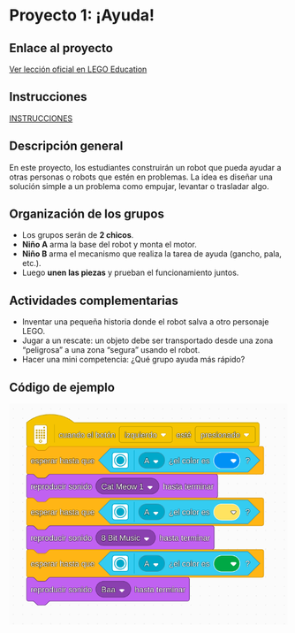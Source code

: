 
# Proyecto 1: ¡Ayuda!
## Enlace al proyecto
[Ver lección oficial en LEGO Education](https://education.lego.com/es-es/lessons/prime-invention-squad/help/)

## Instrucciones
[INSTRUCCIONES](https://assets.education.lego.com/v3/assets/blt293eea581807678a/blt7c8102105587e585/5ec96d37afa52a7b51941198/help-bi-pdf-book1of1.pdf?locale=es-es)

## Descripción general
En este proyecto, los estudiantes construirán un robot que pueda ayudar a otras personas o robots que estén en problemas. La idea es diseñar una solución simple a un problema como empujar, levantar o trasladar algo.

## Organización de los grupos
- Los grupos serán de **2 chicos**.
- **Niño A** arma la base del robot y monta el motor.
- **Niño B** arma el mecanismo que realiza la tarea de ayuda (gancho, pala, etc.).
- Luego **unen las piezas** y prueban el funcionamiento juntos.

## Actividades complementarias
- Inventar una pequeña historia donde el robot salva a otro personaje LEGO.
- Jugar a un rescate: un objeto debe ser transportado desde una zona “peligrosa” a una zona “segura” usando el robot.
- Hacer una mini competencia: ¿Qué grupo ayuda más rápido?

## Código de ejemplo

![ayudaCode](./img1/ayuda.png)
